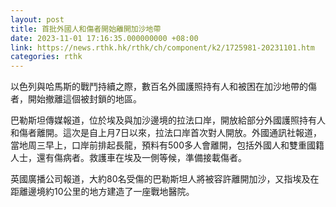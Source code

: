 ```yaml
---
layout: post
title: 首批外國人和傷者開始離開加沙地帶
date: 2023-11-01 17:16:35.000000000 +08:00
link: https://news.rthk.hk/rthk/ch/component/k2/1725981-20231101.htm
categories: rthk
---
```


以色列與哈馬斯的戰鬥持續之際，數百名外國護照持有人和被困在加沙地帶的傷者，開始撤離這個被封鎖的地區。

巴勒斯坦傳媒報道，位於埃及與加沙邊境的拉法口岸，開放給部分外國護照持有人和傷者離開。這次是自上月7日以來，拉法口岸首次對人開放。外國通訊社報道，當地周三早上，口岸前排起長龍，預料有500多人會離開，包括外國人和雙重國籍人士，還有傷病者。救護車在埃及一側等候，準備接載傷者。

英國廣播公司報道，大約80名受傷的巴勒斯坦人將被容許離開加沙，又指埃及在距離邊境約10公里的地方建造了一座戰地醫院。
